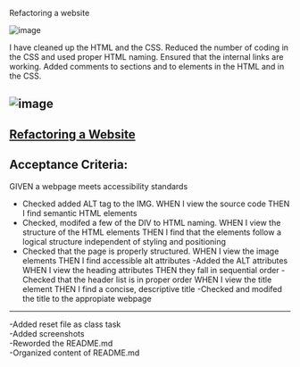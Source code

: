 Refactoring a website

![image](https://user-images.githubusercontent.com/54227198/75835909-4fd5f400-5e14-11ea-818e-7b9f2da0a2f0.png)


I have cleaned up the HTML and the CSS.
Reduced the number of coding in the CSS and used proper HTML naming.
Ensured that the internal links are working.
Added comments to sections and to elements in the HTML and in the CSS.

![image](https://user-images.githubusercontent.com/54227198/75836020-a7745f80-5e14-11ea-84c7-50276fc32776.png)
---------------------------------------------------------------
<a href="https://johnnyboysydney.github.io/Refactoring-a-website/">Refactoring a Website</a>
---------------------------------------------------------------
Acceptance Criteria:
--------------------
GIVEN a webpage meets accessibility standards 
- Checked added ALT tag to the IMG.
WHEN I view the source code
THEN I find semantic HTML elements  
- Checked, modifed a few of the DIV to HTML naming.
WHEN I view the structure of the HTML elements
THEN I find that the elements follow a logical structure independent of styling and positioning
- Checked that the page is properly structured.
WHEN I view the image elements
THEN I find accessible alt attributes
-Added the ALT attributes
WHEN I view the heading attributes
THEN they fall in sequential order
-Checked that the header list is in proper order
WHEN I view the title element
THEN I find a concise, descriptive title
-Checked and modifed the title to the appropiate webpage
---------------------------------------------------------------
-Added reset file as class task </br>
-Added screenshots</br>
-Reworded the README.md</br>
-Organized content of README.md</br>
